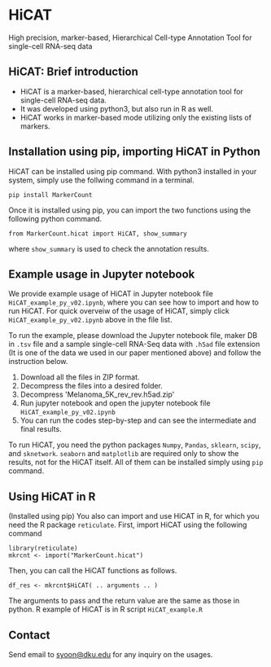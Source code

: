 # HiCAT
High precision, marker-based, Hierarchical Cell-type Annotation Tool for single-cell RNA-seq data

## HiCAT: Brief introduction
- HiCAT is a marker-based, hierarchical cell-type annotation tool for single-cell RNA-seq data.
- It was developed using python3, but also run in R as well.
- HiCAT works in marker-based mode utilizing only the existing lists of markers.

## Installation using pip, importing HiCAT in Python

HiCAT can be installed using pip command. With python3 installed in your system, simply use the follwing command in a terminal.

`pip install MarkerCount`

Once it is installed using pip, you can import the two functions using the following python command.

`from MarkerCount.hicat import HiCAT, show_summary`

where `show_summary` is used to check the annotation results.

## Example usage in Jupyter notebook

We provide example usage of HiCAT in Jupyter notebook file `HiCAT_example_py_v02.ipynb`, where you can see how to import and how to run HiCAT. For quick overveiw of the usage of HiCAT, simply click `HiCAT_example_py_v02.ipynb` above in the file list.

To run the example, please download the Jupyter notebook file, maker DB in `.tsv` file and a sample single-cell RNA-Seq data with `.h5ad` file extension (It is one of the data we used in our paper mentioned above) and follow the instruction below.

1. Download all the files in ZIP format.
2. Decompress the files into a desired folder.
3. Decompress 'Melanoma_5K_rev_rev.h5ad.zip'
4. Run jupyter notebook and open the jupyter notebook file `HiCAT_example_py_v02.ipynb`
5. You can run the codes step-by-step and can see the intermediate and final results.

To run HiCAT, you need the python packages `Numpy`, `Pandas`, `sklearn`, `scipy`, and `sknetwork`.
`seaborn` and `matplotlib` are required only to show the results, not for the HiCAT itself.
All of them can be installed simply using `pip` command.

## Using HiCAT in R

(Installed using pip) You also can import and use HiCAT in R, for which you need the R package `reticulate`.
First, import HiCAT using the following command

`library(reticulate)`  
`mkrcnt <- import("MarkerCount.hicat")`

Then, you can call the HiCAT functions as follows.

`df_res <- mkrcnt$HiCAT( .. arguments .. )` 

The arguments to pass and the return value are the same as those in python.
R example of HiCAT is in R script `HiCAT_example.R`

## Contact
Send email to syoon@dku.edu for any inquiry on the usages.

